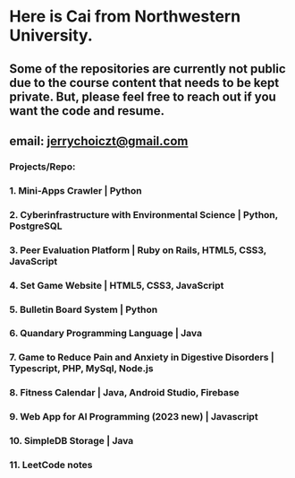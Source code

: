 # Here is Cai from Northwestern University.

## Some of the repositories are currently not public due to the course content that needs to be kept private. But, please feel free to reach out if you want the code and resume. 
## email: jerrychoiczt@gmail.com

### Projects/Repo:

### 1. Mini-Apps Crawler | Python

### 2. Cyberinfrastructure with Environmental Science | Python, PostgreSQL

### 3. Peer Evaluation Platform | Ruby on Rails, HTML5, CSS3, JavaScript

### 4. Set Game Website | HTML5, CSS3, JavaScript

### 5. Bulletin Board System | Python

### 6. Quandary Programming Language | Java

### 7. Game to Reduce Pain and Anxiety in Digestive Disorders | Typescript, PHP, MySql, Node.js

### 8. Fitness Calendar | Java, Android Studio, Firebase

### 9. Web App for Al Programming (2023 new) | Javascript

### 10. SimpleDB Storage | Java

### 11. LeetCode notes
